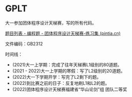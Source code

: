 # GPLT

大一参加团体程序设计天梯赛，写的所有代码。

[题目列表 - 编程题 - 团体程序设计天梯赛-练习集 (pintia.cn)](https://pintia.cn/problem-sets/994805046380707840/problems/type/7?page=0)

文件编码：GB2312

时间线： 

* (2021)大一上学期：完成了往年天梯赛L1级别的80道题。 
* (2021 - 2022)大一上学期的寒假：写了L2级别的20道题。 
* (2022)大一下学期开学：写完了L2剩下的题。
* (2022)到比赛之前的日子：反复地刷L1和L2的题。
* (2022)团体程序设计天梯赛福建省“华山论剑”组 团队二等奖
